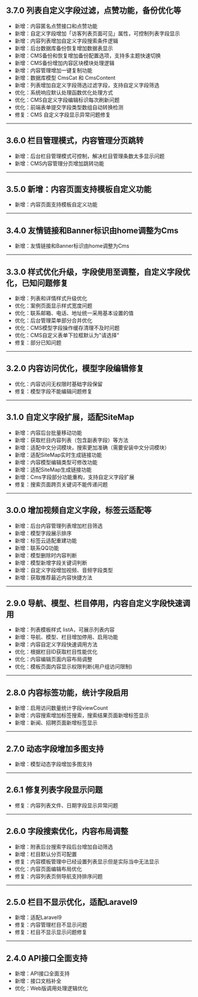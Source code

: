 ## 3.7.0 列表自定义字段过滤，点赞功能，备份优化等

- 新增：内容匿名点赞接口和点赞功能
- 新增：自定义字段增加「访客列表页面可见」属性，可控制列表字段显示
- 新增：内容列表增加自定义字段搜索条件逻辑
- 新增：后台数据库备份恢复增加数据表显示
- 新增：CMS备份和恢复增加备份配置选项，支持多主题快速切换
- 新增：CMS备份增加内容区块模块处理逻辑
- 新增：内容管理增加一键复制功能
- 新增：数据库模型 CmsCat 和 CmsContent
- 新增：列表增加自定义字段筛选过滤字段，支持自定义字段筛选
- 优化：系统响应默认处理函数优化处理方式
- 优化：CMS自定义字段编辑标识每次刷新问题
- 优化：前端表单提交字段类型数组自动转换检测
- 修复：CMS 自定义字段显示异常问题修复

---

## 3.6.0 栏目管理模式，内容管理分页跳转

- 新增：后台栏目管理模式可控制，解决栏目管理条数太多显示问题
- 新增：CMS内容管理分页增加跳转功能

---

## 3.5.0 新增：内容页面支持模板自定义功能

- 新增：内容页面支持模板自定义功能

---

## 3.4.0 友情链接和Banner标识由home调整为Cms

- 新增：友情链接和Banner标识由home调整为Cms

---

## 3.3.0 样式优化升级，字段使用至调整，自定义字段优化，已知问题修复

- 新增：列表和详情样式升级优化
- 优化：案例页面显示样式宽度问题
- 优化：联系邮箱、电话、地址统一采用基本设置的值
- 优化：后台管理菜单部分合并优化
- 优化：CMS模型字段操作缓存清理不及时问题
- 优化：CMS自定义表单下拉框默认为"请选择"
- 修复：部分已知问题

---

## 3.2.0 内容访问优化，模型字段编辑修复

- 优化：内容访问无权限时基础字段保留
- 修复：模型字段不能编辑问题修复

---

## 3.1.0 自定义字段扩展，适配SiteMap

- 新增：内容后台批量移动功能
- 新增：获取栏目内容列表（包含副表字段）等方法
- 新增：适配中文分词模块，搜索更加准确（需要安装中文分词模块）
- 新增：适配SiteMap实时生成链接功能
- 新增：内容模型编辑类型可修改功能
- 新增：适配SiteMap生成链接功能
- 新增：Cms字段部分功能重构，支持自定义字段扩展
- 修复：搜索页面跨页关键词不能传递问题

---

## 3.0.0 增加视频自定义字段，标签云适配等

- 新增：后台内容管理列表增加栏目筛选
- 新增：模型字段展示排序
- 新增：标签云适配重建功能
- 新增：联系QQ功能
- 新增：模型删除时内容判断
- 新增：模型新增字段关键词判断
- 新增：自定义字段增加视频、音频字段类型
- 新增：获取推荐最近内容快捷方法

---

## 2.9.0 导航、模型、栏目停用，内容自定义字段快速调用

- 新增：列表模板样式 listA，可展示列表内容
- 新增：导航、模型、栏目增加停用、启用功能
- 新增：内容自定义字段快速调用方法
- 优化：根据栏目ID获取栏目性能优化
- 优化：内容编辑页面内容布局调整
- 优化：模板页面内容显示权限判断(用户组访问限制)

---

## 2.8.0 内容标签功能，统计字段启用

- 新增：启用访问数量统计字段viewCount
- 新增：内容搜索增加标签搜索，搜索结果页面新增标签显示
- 新增：新闻、招聘页面新增标签显示

---

## 2.7.0 动态字段增加多图支持

- 新增：模型动态字段增加多图支持

---

## 2.6.1 修复列表字段显示问题

- 修复：内容列表文件、日期字段显示异常问题

---

## 2.6.0 字段搜索优化，内容布局调整

- 新增：附表后台搜索字段后台增加自动筛选
- 新增：栏目默认分页可配置
- 修复：内容模板管理中已经设置列表显示但是实际当中无法显示
- 优化：内容页面编辑布局优化
- 修复：内容列表页侧导航支持排序问题

---

## 2.5.0 栏目不显示优化，适配Laravel9

- 新增：适配Laravel9
- 修复：内容管理栏目不显示问题
- 修复：栏目不显示显示问题修复

---

## 2.4.0 API接口全面支持

- 新增：API接口全面支持
- 新增：接口文档补全
- 优化：Web版调用处理逻辑优化
